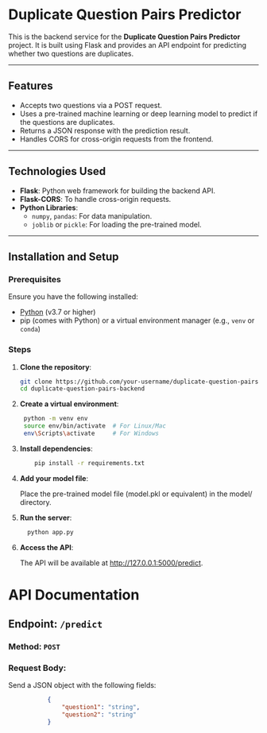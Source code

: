# Duplicate Question Pairs Predictor 

This is the backend service for the **Duplicate Question Pairs Predictor** project. It is built using Flask and provides an API endpoint for predicting whether two questions are duplicates.

---

## Features

- Accepts two questions via a POST request.
- Uses a pre-trained machine learning or deep learning model to predict if the questions are duplicates.
- Returns a JSON response with the prediction result.
- Handles CORS for cross-origin requests from the frontend.

---

## Technologies Used

- **Flask**: Python web framework for building the backend API.
- **Flask-CORS**: To handle cross-origin requests.
- **Python Libraries**: 
  - `numpy`, `pandas`: For data manipulation.
  - `joblib` or `pickle`: For loading the pre-trained model.

---

## Installation and Setup

### Prerequisites

Ensure you have the following installed:

- [Python](https://www.python.org/) (v3.7 or higher)
- pip (comes with Python) or a virtual environment manager (e.g., `venv` or `conda`)

### Steps

1. **Clone the repository**:
   ```bash
   git clone https://github.com/your-username/duplicate-question-pairs-backend.git
   cd duplicate-question-pairs-backend

2. **Create a virtual environment**:
   ```bash
    python -m venv env
    source env/bin/activate  # For Linux/Mac
    env\Scripts\activate     # For Windows
   
3. **Install dependencies**:
    ```bash
        pip install -r requirements.txt

4. **Add your model file**:

   Place the pre-trained model file (model.pkl or equivalent) in the model/ directory.

6. **Run the server**:
   ```bash
     python app.py

7. **Access the API**:
   
   The API will be available at http://127.0.0.1:5000/predict.

# API Documentation

## Endpoint: `/predict`

### Method: `POST`

### Request Body:
Send a JSON object with the following fields:

 ```json
            {
                "question1": "string",
                "question2": "string"
            }
